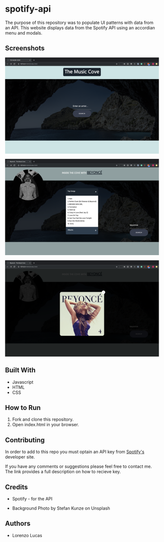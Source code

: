 # spotify-api

The purpose of this repository was to populate UI patterns with data from an API. This website displays data from the Spotify API  using an accordian menu and modals. 

## Screenshots

![homepage](./images/homepage.png)

![artist's info](./images/artist_info.png)

![album modal](./images/album_modal.png)

## Built With

* Javascript
* HTML
* CSS

## How to Run

1. Fork and clone this repository.
2. Open index.html in your browser.

  
## Contributing
In order to add to this repo you must optain an API key from [Spotify's](https://developer.spotify.com/documentation/web-api/quick-start/ "Spotify's Developer Site") developer site.

If you have any comments or suggestions please feel free to contact me.  The link provides a full description on how to recieve key.

## Credits

* Spotify - for the API

* Background Photo by Stefan Kunze on Unsplash


## Authors

* Lorenzo Lucas 
